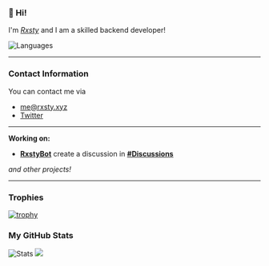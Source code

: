 ### 👋 Hi!
I'm _[Rxsty](https://rxsty.xyz)_ and I am a skilled backend developer!

![Languages](https://github-readme-stats.vercel.app/api/top-langs/?username=rxstyq&layout=compact&theme=tokyonight&hide_border=true)

________________
### Contact Information
You can contact me via
- [me@rxsty.xyz](mailto:me@rxsty.xyz)
- [Twitter](https://twitter.com/imrxsty)

________________
**Working on:** 

- **[RxstyBot](https://github.com/RxstyBot/bot)** create a discussion in **[#Discussions](https://github.com/RxstyBot/BotDiscussions/discussions/1)**

*and other projects!*

________________
### Trophies
[![trophy](https://github-profile-trophy.vercel.app/?username=rxstyq&theme=tokyonight&no-frame=true&no-bg=true&margin-w=8&margin-h=8&column=9)](https://github.com/ryo-ma/github-profile-trophy)

### My GitHub Stats
![Stats](https://github-readme-stats.vercel.app/api?username=rxstyq&show_icons=true&locale=en&theme=tokyonight&count_private=true&hide_border=true)
![](https://github-readme-streak-stats.herokuapp.com/?user=rxstyq&theme=tokyonight&hide_border=true&include_all_commits=true)
